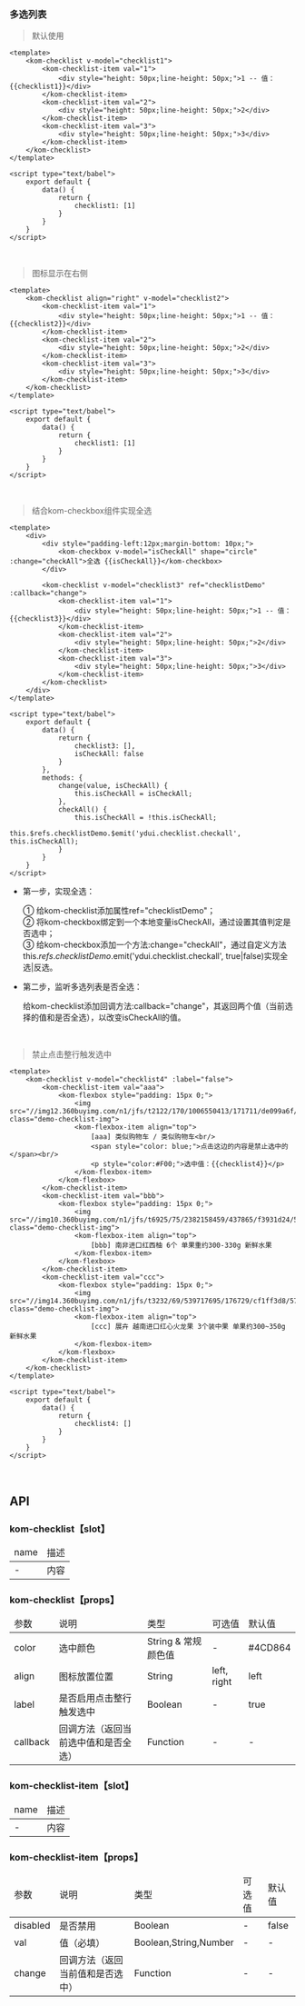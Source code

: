 ### 多选列表

> 默认使用

```
<template>
    <kom-checklist v-model="checklist1">
        <kom-checklist-item val="1">
            <div style="height: 50px;line-height: 50px;">1 -- 值：{{checklist1}}</div>
        </kom-checklist-item>
        <kom-checklist-item val="2">
            <div style="height: 50px;line-height: 50px;">2</div>
        </kom-checklist-item>
        <kom-checklist-item val="3">
            <div style="height: 50px;line-height: 50px;">3</div>
        </kom-checklist-item>
    </kom-checklist>
</template>

<script type="text/babel">
    export default {
        data() {
            return {
                checklist1: [1]
            }
        }
    }
</script>
```

<br/>

> 图标显示在右侧

```
<template>
    <kom-checklist align="right" v-model="checklist2">
        <kom-checklist-item val="1">
            <div style="height: 50px;line-height: 50px;">1 -- 值：{{checklist2}}</div>
        </kom-checklist-item>
        <kom-checklist-item val="2">
            <div style="height: 50px;line-height: 50px;">2</div>
        </kom-checklist-item>
        <kom-checklist-item val="3">
            <div style="height: 50px;line-height: 50px;">3</div>
        </kom-checklist-item>
    </kom-checklist>
</template>

<script type="text/babel">
    export default {
        data() {
            return {
                checklist1: [1]
            }
        }
    }
</script>
```

<br/>

> 结合kom-checkbox组件实现全选

```
<template>
    <div>
        <div style="padding-left:12px;margin-bottom: 10px;">
            <kom-checkbox v-model="isCheckAll" shape="circle" :change="checkAll">全选 {{isCheckAll}}</kom-checkbox>
        </div>

        <kom-checklist v-model="checklist3" ref="checklistDemo" :callback="change">
            <kom-checklist-item val="1">
                <div style="height: 50px;line-height: 50px;">1 -- 值：{{checklist3}}</div>
            </kom-checklist-item>
            <kom-checklist-item val="2">
                <div style="height: 50px;line-height: 50px;">2</div>
            </kom-checklist-item>
            <kom-checklist-item val="3">
                <div style="height: 50px;line-height: 50px;">3</div>
            </kom-checklist-item>
        </kom-checklist>
    </div>
</template>

<script type="text/babel">
    export default {
        data() {
            return {
                checklist3: [],
                isCheckAll: false
            }
        },
        methods: {
            change(value, isCheckAll) {
                this.isCheckAll = isCheckAll;
            },
            checkAll() {
                this.isCheckAll = !this.isCheckAll;
                this.$refs.checklistDemo.$emit('ydui.checklist.checkall', this.isCheckAll);
            }
        }
    }
</script>
```

- 第一步，实现全选：

  ① 给kom-checklist添加属性ref="checklistDemo"；  
  ② 将kom-checkbox绑定到一个本地变量isCheckAll，通过设置其值判定是否选中；  
  ③ 给kom-checkbox添加一个方法:change="checkAll"，通过自定义方法this.$refs.checklistDemo.$emit('ydui.checklist.checkall', true|false)实现全选|反选。

- 第二步，监听多选列表是否全选：

  给kom-checklist添加回调方法:callback="change"，其返回两个值（当前选择的值和是否全选），以改变isCheckAll的值。

<br/>

> 禁止点击整行触发选中

```
<template>
    <kom-checklist v-model="checklist4" :label="false">
        <kom-checklist-item val="aaa">
            <kom-flexbox style="padding: 15px 0;">
                <img src="//img12.360buyimg.com/n1/jfs/t2122/170/1006550413/171711/de099a6f/56399d01N67907749.jpg" class="demo-checklist-img">
                <kom-flexbox-item align="top">
                    [aaa] 类似购物车 / 类似购物车<br/>
                    <span style="color: blue;">点击这边的内容是禁止选中的</span><br/>
                    <p style="color:#F00;">选中值：{{checklist4}}</p>
                </kom-flexbox-item>
            </kom-flexbox>
        </kom-checklist-item>
        <kom-checklist-item val="bbb">
            <kom-flexbox style="padding: 15px 0;">
                <img src="//img10.360buyimg.com/n1/jfs/t6925/75/2382158459/437865/f3931d24/598be5b1N24d949fe.jpg" class="demo-checklist-img">
                <kom-flexbox-item align="top">
                    [bbb] 南非进口红西柚 6个 单果重约300-330g 新鲜水果
                </kom-flexbox-item>
            </kom-flexbox>
        </kom-checklist-item>
        <kom-checklist-item val="ccc">
            <kom-flexbox style="padding: 15px 0;">
                <img src="//img14.360buyimg.com/n1/jfs/t3232/69/539717695/176729/cf1ff3d8/57baa5d1N901ffea5.jpg" class="demo-checklist-img">
                <kom-flexbox-item align="top">
                    [ccc] 展卉 越南进口红心火龙果 3个装中果 单果约300~350g 新鲜水果
                </kom-flexbox-item>
            </kom-flexbox>
        </kom-checklist-item>
    </kom-checklist>
</template>

<script type="text/babel">
    export default {
        data() {
            return {
                checklist4: []
            }
        }
    }
</script>
```

<br/>

<h2>API</h2>
<h3><strong>kom-checklist</strong>【slot】</h3>
<div class="table">
    <table>
        <thead>
        <tr>
            <td>name</td>
            <td>描述</td>
        </tr>
        </thead>
        <tbody>
        <tr>
            <td>-</td>
            <td>内容</td>
        </tr>
        </tbody>
    </table>
</div>
<h3><strong>kom-checklist</strong>【props】</h3>
<div class="table">
    <table>
        <thead>
        <tr>
            <td>参数</td>
            <td>说明</td>
            <td>类型</td>
            <td>可选值</td>
            <td>默认值</td>
        </tr>
        </thead>
        <tbody>
        <tr>
            <td>color</td>
            <td>选中颜色</td>
            <td>String &amp; 常规颜色值</td>
            <td>-</td>
            <td>#4CD864</td>
        </tr>
        <tr>
            <td>align</td>
            <td>图标放置位置</td>
            <td>String</td>
            <td><span>left</span>, <span>right</span></td>
            <td>left</td>
        </tr>
        <tr>
            <td>label</td>
            <td>是否启用点击整行触发选中</td>
            <td>Boolean</td>
            <td>-</td>
            <td>true</td>
        </tr>
        <tr>
            <td>callback</td>
            <td>回调方法（返回当前选中值和是否全选）</td>
            <td>Function</td>
            <td>-</td>
            <td>-</td>
        </tr>
        </tbody>
    </table>
</div>
<h3><strong>kom-checklist-item</strong>【slot】</h3>
<div class="table">
    <table>
        <thead>
        <tr>
            <td>name</td>
            <td>描述</td>
        </tr>
        </thead>
        <tbody>
        <tr>
            <td>-</td>
            <td>内容</td>
        </tr>
        </tbody>
    </table>
</div>
<h3><strong>kom-checklist-item</strong>【props】</h3>
<div class="table">
    <table>
        <thead>
        <tr>
            <td>参数</td>
            <td>说明</td>
            <td>类型</td>
            <td>可选值</td>
            <td>默认值</td>
        </tr>
        </thead>
        <tbody>
        <tr>
            <td>disabled</td>
            <td>是否禁用</td>
            <td>Boolean</td>
            <td>-</td>
            <td>false</td>
        </tr>
        <tr>
            <td>val</td>
            <td>值（必填）</td>
            <td>Boolean,String,Number</td>
            <td>-</td>
            <td>-</td>
        </tr>
        <tr>
            <td>change</td>
            <td>回调方法（返回当前值和是否选中）</td>
            <td>Function</td>
            <td>-</td>
            <td>-</td>
        </tr>
        </tbody>
    </table>
</div>
